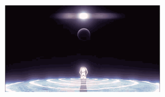 ![gif from nerdy.dev](https://github.com/Aindigo/Aindigo/blob/main/end-of-evangelion-rei.gif?raw=true?raw=true)
